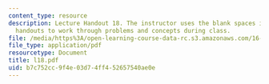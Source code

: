 ```yaml
---
content_type: resource
description: Lecture Handout 18. The instructor uses the blank spaces in these lecture
  handouts to work through problems and concepts during class.
file: /media/https%3A/open-learning-course-data-rc.s3.amazonaws.com/16-30-estimation-and-control-of-aerospace-systems-spring-2004/b7c752cc9f4e03d74ff452657540ae0e_l18.pdf
file_type: application/pdf
resourcetype: Document
title: l18.pdf
uid: b7c752cc-9f4e-03d7-4ff4-52657540ae0e
---
```


